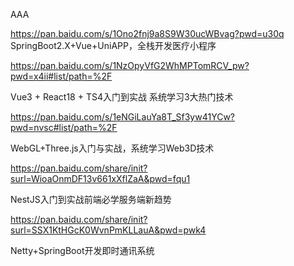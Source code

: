 AAA

<meta name="360-site-verification" content="7e6abe53a1623f0c3405aa825f2d9e95" />

https://pan.baidu.com/s/1Ono2fnj9a8S9W30ucWBvag?pwd=u30q
SpringBoot2.X+Vue+UniAPP，全栈开发医疗小程序

https://pan.baidu.com/s/1NzOpyVfG2WhMPTomRCV_pw?pwd=x4ii#list/path=%2F

Vue3 + React18 + TS4入门到实战 系统学习3大热门技术

https://pan.baidu.com/s/1eNGiLauYa8T_Sf3yw41YCw?pwd=nvsc#list/path=%2F

WebGL+Three.js入门与实战，系统学习Web3D技术

https://pan.baidu.com/share/init?surl=WioaOnmDF13v661xXflZaA&pwd=fqu1

NestJS入门到实战前端必学服务端新趋势

https://pan.baidu.com/share/init?surl=SSX1KtHGcK0WvnPmKLLauA&pwd=pwk4

Netty+SpringBoot开发即时通讯系统